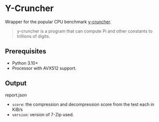 # Y-Cruncher

Wrapper for the popular CPU benchmark [y-cruncher](http://www.numberworld.org/y-cruncher/). 

> y-cruncher is a program that can compute Pi and other constants to trillions of digits.

## Prerequisites

- Python 3.10+
- Processor with AVX512 support.

## Output

report.json
- `score`: the compression and decompression score from the test each in KiB/s
- `version`: version of 7-Zip used.